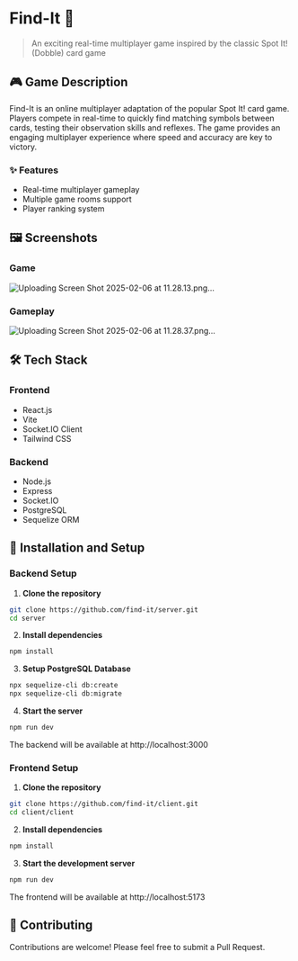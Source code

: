 # Find-It 🎯

> An exciting real-time multiplayer game inspired by the classic Spot It! (Dobble) card game

## 🎮 Game Description

Find-It is an online multiplayer adaptation of the popular Spot It! card game. Players compete in real-time to quickly find matching symbols between cards, testing their observation skills and reflexes. The game provides an engaging multiplayer experience where speed and accuracy are key to victory.

### ✨ Features

- Real-time multiplayer gameplay
- Multiple game rooms support
- Player ranking system

## 🖼️ Screenshots

### Game 
![Uploading Screen Shot 2025-02-06 at 11.28.13.png…]()

### Gameplay
![Uploading Screen Shot 2025-02-06 at 11.28.37.png…]()

## 🛠️ Tech Stack

### Frontend
- React.js
- Vite
- Socket.IO Client
- Tailwind CSS

### Backend
- Node.js
- Express
- Socket.IO
- PostgreSQL
- Sequelize ORM

## 🚀 Installation and Setup

### Backend Setup

1. **Clone the repository**
```bash
git clone https://github.com/find-it/server.git
cd server
```

2. **Install dependencies**
```bash
npm install
```

3. **Setup PostgreSQL Database**
```bash
npx sequelize-cli db:create
npx sequelize-cli db:migrate
```

4. **Start the server**
```bash
npm run dev
```
The backend will be available at http://localhost:3000

### Frontend Setup

1. **Clone the repository**
```bash
git clone https://github.com/find-it/client.git
cd client/client
```

2. **Install dependencies**
```bash
npm install
```

3. **Start the development server**
```bash
npm run dev
```
The frontend will be available at http://localhost:5173

## 🤝 Contributing

Contributions are welcome! Please feel free to submit a Pull Request.

